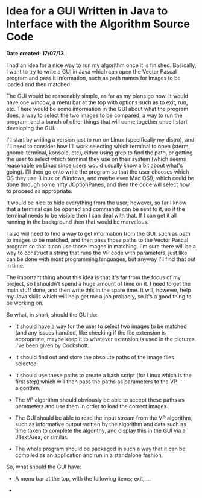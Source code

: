 Idea for a GUI Written in Java to Interface with the Algorithm Source Code
===========================================================================

**Date created: 17/07/13**.

I had an idea for a nice way to run my algorithm once it is finished. Basically, I want to try to
write a GUI in Java which can open the Vector Pascal program and pass it information, such as path
names for images to be loaded and then matched.

The GUI would be reasonably simple, as far as my plans go now. It would have one window, a menu bar at
the top with options such as to exit, run, etc. There would be some information in the GUI about what
the program does, a way to select the two images to be compared, a way to run the program, and a bunch
of other things that will come together once I start developing the GUI.

I'll start by writing a version just to run on Linux (specifically my distro), and I'll need to consider
how I'll work selecting which terminal to open (xterm, gnome-terminal, konsole, etc), either using grep
to find the path, or getting the user to select which terminal they use on their system (which seems
reasonable on Linux since users would usually know a bit about what's going). I'll then go onto write
the program so that the user chooses which OS they use (Linux or Windows, and maybe even Mac OS!), which
could be done through some nifty JOptionPanes, and then the code will select how to proceed as appropriate.

It would be nice to hide everything from the user; however, so far I know that a terminal can be opened and
commands can be sent to it, so if the terminal needs to be visible then I can deal with that. If I can get it
all running in the background then that would be marvelous.

I also will need to find a way to get information from the GUI, such as path to images to be matched, and then
pass those paths to the Vector Pascal program so that it can use those images in matching. I'm sure there will
be a way to construct a string that runs the VP code with parameters, just like can be done with most programming
languages, but anyway I'll find that out in time.

The important thing about this idea is that it's far from the focus of my project, so I shouldn't spend a huge
amount of time on it. I need to get the main stuff done, and then write this in the spare time. It will, however,
help my Java skills which will help get me a job probably, so it's a good thing to be working on.

So what, in short, should the GUI do:

* It should have a way for the user to select two images to be matched (and any issues handled, like
checking if the file extension is appropriate, maybe keep it to whatever extension is used in the pictures
I've been given by Cockshott.

* It should find out and store the absolute paths of the image files selected.

* It should use these paths to create a bash script (for Linux which is the first step) which will then pass
the paths as parameters to the VP algorithm.

* The VP algorithm should obviously be able to accept these paths as parameters and use them in order to load
the correct images.

* The GUI should be able to read the input stream from the VP algorithm, such as informative output written by
the algorithm and data such as time taken to complete the algorithy, and display this in the GUI via a JTextArea,
or similar.

* The whole program should be packaged in such a way that it can be compiled as an application and run in a standalone fashion.

So, what should the GUI have:

* A menu bar at the top, with the following items; exit, ...

* 
